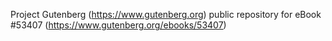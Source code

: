 Project Gutenberg (https://www.gutenberg.org) public repository for
eBook #53407 (https://www.gutenberg.org/ebooks/53407)
